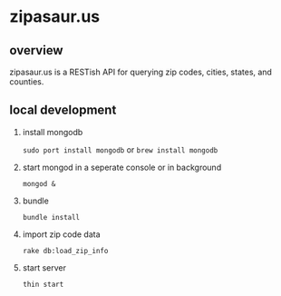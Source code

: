 # zipasaur.us #

## overview ##
zipasaur.us is a RESTish API for querying zip codes, cities, states, and counties.

## local development ##

1. install mongodb

	`sudo port install mongodb` or `brew install mongodb`

2. start mongod in a seperate console or in background
 
 	`mongod &`

3. bundle
	
	`bundle install`

4. import zip code data
	
	`rake db:load_zip_info`
        
5. start server
	
	`thin start`
